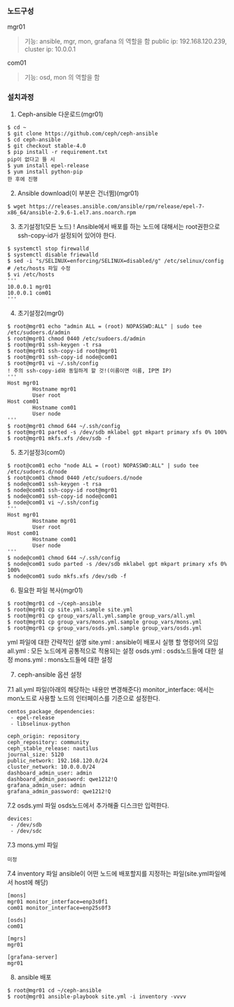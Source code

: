 ### 노드구성
mgr01
> 기능: ansible, mgr, mon, grafana 의 역할을 함
> public ip: 192.168.120.239, cluster ip: 10.0.0.1

com01
> 기능: osd, mon 의 역할을 함

### 설치과정
1. Ceph-ansible 다운로드(mgr01)
```
$ cd ~
$ git clone https://github.com/ceph/ceph-ansible
$ cd ceph-ansible
$ git checkout stable-4.0
$ pip install -r requirement.txt
pip이 없다고 뜰 시
$ yum install epel-release
$ yum install python-pip
한 후에 진행
```
2. Ansible download(이 부분은 건너뜀)(mgr01)
```
$ wget https://releases.ansible.com/ansible/rpm/release/epel-7-x86_64/ansible-2.9.6-1.el7.ans.noarch.rpm
```
3. 초기설정1(모든 노드)
! Ansible에서 배포를 하는 노드에 대해서는 root권한으로 ssh-copy-id가 설정되어 있어야 한다.
```
$ systemctl stop firewalld
$ systemctl disable friewalld
$ sed -i "s/SELINUX=enforcing/SELINUX=disabled/g" /etc/selinux/config
# /etc/hosts 파일 수정
$ vi /etc/hosts
'''
10.0.0.1 mgr01
10.0.0.1 com01
'''
```
4. 초기설정2(mgr0)
```
$ root@mgr01 echo "admin ALL = (root) NOPASSWD:ALL" | sudo tee /etc/sudoers.d/admin
$ root@mgr01 chmod 0440 /etc/sudoers.d/admin
$ root@mgr01 ssh-keygen -t rsa
$ root@mgr01 ssh-copy-id root@mgr01
$ root@mgr01 ssh-copy-id node@com01
$ root@mgr01 vi ~/.ssh/config
! 주의 ssh-copy-id와 동일하게 할 것!(이름이면 이름, IP면 IP)
'''
Host mgr01
        Hostname mgr01
        User root
Host com01
        Hostname com01
        User node
'''
$ root@mgr01 chmod 644 ~/.ssh/config
$ root@mgr01 parted -s /dev/sdb mklabel gpt mkpart primary xfs 0% 100%
$ root@mgr01 mkfs.xfs /dev/sdb -f
```
5. 초기설정3(com0)
```
$ root@com01 echo "node ALL = (root) NOPASSWD:ALL" | sudo tee /etc/sudoers.d/node
$ root@com01 chmod 0440 /etc/sudoers.d/node
$ node@com01 ssh-keygen -t rsa
$ node@com01 ssh-copy-id root@mgr01
$ node@com01 ssh-copy-id node@com01
$ node@com01 vi ~/.ssh/config
'''
Host mgr01
        Hostname mgr01
        User root
Host com01
        Hostname com01
        User node
'''
$ node@com01 chmod 644 ~/.ssh/config
$ node@com01 sudo parted -s /dev/sdb mklabel gpt mkpart primary xfs 0% 100%
$ node@com01 sudo mkfs.xfs /dev/sdb -f
```
6. 필요한 파일 복사(mgr01)
```
$ root@mgr01 cd ~/ceph-ansible
$ root@mgr01 cp site.yml.sample site.yml
$ root@mgr01 cp group_vars/all.yml.sample group_vars/all.yml
$ root@mgr01 cp group_vars/mons.yml.sample group_vars/mons.yml
$ root@mgr01 cp group_vars/osds.yml.sample group_vars/osds.yml
```
yml 파일에 대한 간략적인 설명
site.yml : ansible이 배포시 실행 할 명령어의 모임
all.yml : 모든 노드에게 공통적으로 적용되는 설정
osds.yml : osds노드들에 대한 설정
mons.yml : mons노드들에 대한 설정

7. ceph-ansible 옵션 설정

7.1 all.yml 파일(아래의 해당하는 내용만 변경해준다)
monitor_interface: 에서는 mon노드로 사용할 노드의 인터페이스를 기준으로 설정한다.
```
centos_package_dependencies:
 - epel-release
 - libselinux-python

ceph_origin: repository
ceph_repository: community
ceph_stable_release: nautilus
journal_size: 5120
public_network: 192.168.120.0/24
cluster_network: 10.0.0.0/24
dashboard_admin_user: admin
dashboard_admin_password: qwe1212!Q
grafana_admin_user: admin
grafana_admin_password: qwe1212!Q

```
7.2 osds.yml 파일
osds노드에서 추가해줄 디스크만 입력한다.
```
devices:
 - /dev/sdb
 - /dev/sdc
```
7.3 mons.yml 파일
```
미정
```
7.4 inventory 파일
ansible이 어떤 노드에 배포할지를 지정하는 파일(site.yml파일에서 host에 해당)
```
[mons]
mgr01 monitor_interface=enp3s0f1
com01 monitor_interface=enp25s0f3

[osds]
com01

[mgrs]
mgr01
 
[grafana-server]
mgr01
```

8. ansible 배포
```
$ root@mgr01 cd ~/ceph-ansible
$ root@mgr01 ansible-playbook site.yml -i inventory -vvvv

```